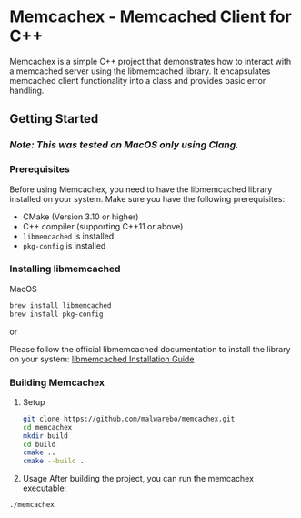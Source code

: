 # Memcachex - Memcached Client for C++

Memcachex is a simple C++ project that demonstrates how to interact with a memcached server using the libmemcached library. It encapsulates memcached client functionality into a class and provides basic error handling.

## Getting Started

### _Note: This was tested on MacOS only using Clang._

### Prerequisites

Before using Memcachex, you need to have the libmemcached library installed on your system. Make sure you have the following prerequisites:

- CMake (Version 3.10 or higher)
- C++ compiler (supporting C++11 or above)
- `libmemcached` is installed
- `pkg-config` is installed

### Installing libmemcached

MacOS

```bash
brew install libmemcached
brew install pkg-config
```

or

Please follow the official libmemcached documentation to install the library on your system: [libmemcached Installation Guide](https://libmemcached.org)

### Building Memcachex

1. Setup

   ```bash
   git clone https://github.com/malwarebo/memcachex.git
   cd memcachex
   mkdir build
   cd build
   cmake ..
   cmake --build .
   ```

2. Usage
After building the project, you can run the memcachex executable:

```bash
./memcachex
```
